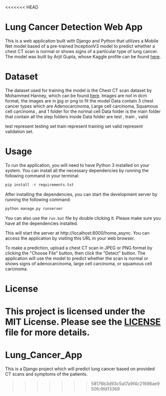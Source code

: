 <<<<<<< HEAD
# Lung Cancer Detection Web App

This is a web application built with Django and Python that utilizes a Mobile Net model based of a pre-trained InceptionV3 model to predict whether a chest CT scan is normal or shows signs of a particular type of lung cancer. The model was built by Arjit Gupta, whose Kaggle profile can be found [here](https://www.kaggle.com/arjitgupta00).

# Dataset

The dataset used for training the model is the Chest CT scan dataset by Mohammed Hanney, which can be found [here](https://www.kaggle.com/datasets/mohamedhanyyy/chest-ctscan-images). Images are not in dcm format, the images are in jpg or png to fit the model
Data contain 3 chest cancer types which are Adenocarcinoma, Large cell carcinoma, Squamous cell carcinoma , and 1 folder for the normal cell
Data folder is the main folder that contain all the step folders
inside Data folder are test , train , valid

test represent testing set
train represent training set
valid represent validation set.

# Usage

To run the application, you will need to have Python 3 installed on your system. You can install all the necessary dependencies by running the following command in your terminal:

```python
pip install -r requirements.txt
```

After installing the dependencies, you can start the development server by running the following command:

```python
python manage.py runserver
```

You can also use the `run.bat` file by double clicking it. Please make sure you have all the dependencies installed.

This will start the server at http://localhost:8000/home_async. You can access the application by visiting this URL in your web browser.

To make a prediction, upload a chest CT scan in JPEG or PNG format by clicking the "Choose File" button, then click the "Detect" button. The application will use the  model to predict whether the scan is normal or shows signs of adenocarcinoma, large cell carcinoma, or squamous cell carcinoma.

# License

This project is licensed under the MIT License. Please see the [LICENSE](LICENSE.txt) file for more details.
=======
# Lung_Cancer_App
This is a Django project which will predict lung cancer based on provided CT scans and symptoms of the patients.
>>>>>>> 58176b3d93c5a17a9f4c21698ae950fc9fd13369
